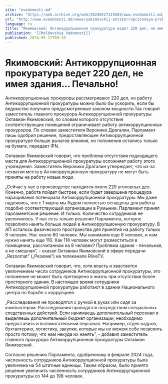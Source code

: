 ```yaml
---
site: "evedomosti.md"
archive: "https://web.archive.org/web/20240527115503/www.evedomosti.md/news/yakimovskij-antikorrupcionnaya-prokuratura-vedet-220-del-ne"
url: "http://www.evedomosti.md/news/yakimovskij-antikorrupcionnaya-prokuratura-vedet-220-del-ne"
language: ru
title: "Якимовский: Антикоррупционная прокуратура ведет 220 дел, не имея здания... Печально!"
publication: '[[Moldavskie Vedomosti]]'
published: 2024-05-22T09:18
---
```


# Якимовский: Антикоррупционная прокуратура ведет 220 дел, не имея здания... Печально!

Антикоррупционные прокуроры рассматривают 220 дел, но работу Антикоррупционной прокуратуры можно было бы ускорить, если бы ведомство получило предусмотренные законом мощности.Так говорит заместитель главного прокурора Антикоррупционной прокуратуры Октавиан Якимовский, по словам которого отсутствие соответствующих помещений ограничивает работу антикоррупционных прокуроров. По словам заместителя Вероники Драгалин, Парламент лишь одобрил решение, предоставляющее Антикоррупционной прокуратуре больше рычагов влияния, но положения остались только на бумаге, передает IPN.

Октавиан Якимовский говорит, что проблема отсутствия подходящего места для Антикоррупционной прокуратуры осложняет работу этого учреждения. Заместитель Вероники Драгалин утверждает, что из-за нехватки места в Антикоррупционную прокуратуру не могут быть приняты на работу новые люди.

„Сейчас у нас в производстве находится около 220 уголовных дел. Конечно, работа пойдет быстрее, если будет завершена процедура наращивания потенциала Антикоррупционной прокуратуры. Мы даже надеялись, что с 1 марта мы будем полностью оснащены для работы подобно соответствующей организации в Румынии. Парламент принял парламентское решение. И только. Количество сотрудников не увеличилось. У нас есть только решение Парламента, которое позволило нанять больше людей в Антикоррупционную прокуратуру. В АП осталось физического пространства для принятия на работу только 8 человек. Нас около 80 человек. Мы нанимаем еще 8 человек, и нам нужно нанять еще 110. Как 118 человек могут разместиться в помещении, рассчитанном на 8 человек? Проблема здания - печальная, а не смешная”, - сказал Октавиан Якимовский в эфире передачи „Rezoomat” („Резюме”) на телеканале RliveTV.

Октавиан Якимовский говорит, что, хотя власть и хвастается увеличением числа сотрудников Антикоррупционной прокуратуры, это положение не может быть претворено в жизнь при отсутствии более просторного здания. В настоящее время сотрудники Антикоррупционной прокуратуры работают в здании Национального центра по борьбе с коррупцией.

„Расследования не проводятся с ручкой в руках или сидя за компьютером. Расследования проводятся посредством специальных следственных действий. Если нанимаешь дополнительный персонал и выделяешь дополнительный бюджет организации, необходимо предоставить и вспомогательный персонал. Например, отдел кадров, бухгалтерию, логистику, закупки, которые мы не можем себе позволить просто потому, что нам некуда их нанять”, - добавил заместитель главного прокурора Антикоррупционной прокуратуры Октавиан Якимовский.

Согласно решению Парламента, одобренному в феврале 2024 года, численность сотрудников Антикоррупционной прокуратуры была увеличена на 54 штатные единицы. Таким образом, было принято решение увеличить численность сотрудников Антикоррупционной прокуратуры со 144 до 198 человек.